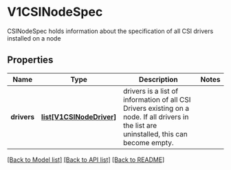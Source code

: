 # V1CSINodeSpec

CSINodeSpec holds information about the specification of all CSI drivers installed on a node
## Properties
Name | Type | Description | Notes
------------ | ------------- | ------------- | -------------
**drivers** | [**list[V1CSINodeDriver]**](V1CSINodeDriver.md) | drivers is a list of information of all CSI Drivers existing on a node. If all drivers in the list are uninstalled, this can become empty. | 

[[Back to Model list]](../README.md#documentation-for-models) [[Back to API list]](../README.md#documentation-for-api-endpoints) [[Back to README]](../README.md)


